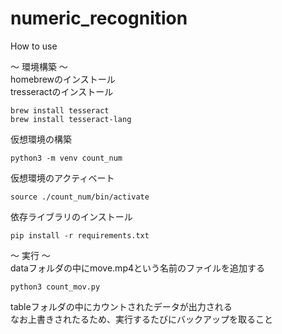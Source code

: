# numeric_recognition


How to use


〜 環境構築 〜  
homebrewのインストール  
tresseractのインストール  
```
brew install tesseract
brew install tesseract-lang
```

仮想環境の構築  
```
python3 -m venv count_num
```
仮想環境のアクティベート  
```
source ./count_num/bin/activate
```
依存ライブラリのインストール  
```
pip install -r requirements.txt  
```

〜 実行 〜  
dataフォルダの中にmove.mp4という名前のファイルを追加する  
```
python3 count_mov.py
```
tableフォルダの中にカウントされたデータが出力される  
なお上書きされたるため、実行するたびにバックアップを取ること  


